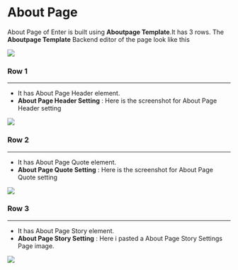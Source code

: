 # About Page

About Page of Enter is built using **Aboutpage Template**.It has 3 rows. The **Aboutpage Template** Backend editor of the page look like this

![](http://transvelo.github.io/docs/enter/images/about-page.png)

### Row 1
---
* It has About Page Header element.
* **About Page Header Setting** : Here is the screenshot for About Page Header setting

![](http://transvelo.github.io/docs/enter/images/about-page-header-setting.png)

### Row 2
---
* It has About Page Quote element.
* **About Page Quote Setting** : Here is the screenshot for About Page Quote setting

![](http://transvelo.github.io/docs/enter/images/about-quote-setting.png)


### Row 3
---
* It has About Page Story element.
* **About Page Story Setting** : Here i pasted a About Page Story Settings Page image.

![](http://transvelo.github.io/docs/enter/images/about-story-setting.png)
